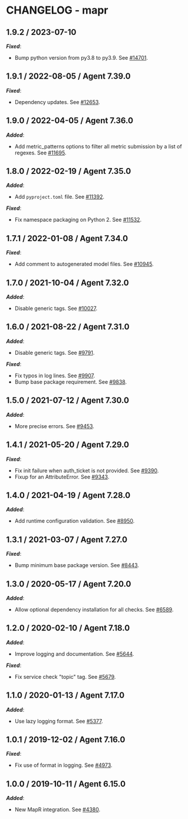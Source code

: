 # CHANGELOG - mapr

## 1.9.2 / 2023-07-10

***Fixed***:

* Bump python version from py3.8 to py3.9. See [#14701](https://github.com/DataDog/integrations-core/pull/14701).

## 1.9.1 / 2022-08-05 / Agent 7.39.0

***Fixed***: 

* Dependency updates. See [#12653](https://github.com/DataDog/integrations-core/pull/12653).


## 1.9.0 / 2022-04-05 / Agent 7.36.0

***Added***: 

* Add metric_patterns options to filter all metric submission by a list of regexes. See [#11695](https://github.com/DataDog/integrations-core/pull/11695).


## 1.8.0 / 2022-02-19 / Agent 7.35.0

***Added***: 

* Add `pyproject.toml` file. See [#11392](https://github.com/DataDog/integrations-core/pull/11392).

***Fixed***: 

* Fix namespace packaging on Python 2. See [#11532](https://github.com/DataDog/integrations-core/pull/11532).


## 1.7.1 / 2022-01-08 / Agent 7.34.0

***Fixed***: 

* Add comment to autogenerated model files. See [#10945](https://github.com/DataDog/integrations-core/pull/10945).


## 1.7.0 / 2021-10-04 / Agent 7.32.0

***Added***: 

* Disable generic tags. See [#10027](https://github.com/DataDog/integrations-core/pull/10027).


## 1.6.0 / 2021-08-22 / Agent 7.31.0

***Added***: 

* Disable generic tags. See [#9791](https://github.com/DataDog/integrations-core/pull/9791).

***Fixed***: 

* Fix typos in log lines. See [#9907](https://github.com/DataDog/integrations-core/pull/9907).
* Bump base package requirement. See [#9838](https://github.com/DataDog/integrations-core/pull/9838).


## 1.5.0 / 2021-07-12 / Agent 7.30.0

***Added***: 

* More precise errors. See [#9453](https://github.com/DataDog/integrations-core/pull/9453).


## 1.4.1 / 2021-05-20 / Agent 7.29.0

***Fixed***: 

* Fix init failure when auth_ticket is not provided. See [#9390](https://github.com/DataDog/integrations-core/pull/9390).
* Fixup for an AttributeError. See [#9343](https://github.com/DataDog/integrations-core/pull/9343).


## 1.4.0 / 2021-04-19 / Agent 7.28.0

***Added***: 

* Add runtime configuration validation. See [#8950](https://github.com/DataDog/integrations-core/pull/8950).


## 1.3.1 / 2021-03-07 / Agent 7.27.0

***Fixed***: 

* Bump minimum base package version. See [#8443](https://github.com/DataDog/integrations-core/pull/8443).


## 1.3.0 / 2020-05-17 / Agent 7.20.0

***Added***: 

* Allow optional dependency installation for all checks. See [#6589](https://github.com/DataDog/integrations-core/pull/6589).


## 1.2.0 / 2020-02-10 / Agent 7.18.0

***Added***: 

* Improve logging and documentation. See [#5644](https://github.com/DataDog/integrations-core/pull/5644).

***Fixed***: 

* Fix service check "topic" tag. See [#5679](https://github.com/DataDog/integrations-core/pull/5679).


## 1.1.0 / 2020-01-13 / Agent 7.17.0

***Added***: 

* Use lazy logging format. See [#5377](https://github.com/DataDog/integrations-core/pull/5377).


## 1.0.1 / 2019-12-02 / Agent 7.16.0

***Fixed***: 

* Fix use of format in logging. See [#4973](https://github.com/DataDog/integrations-core/pull/4973).


## 1.0.0 / 2019-10-11 / Agent 6.15.0

***Added***: 

* New MapR integration. See [#4380](https://github.com/DataDog/integrations-core/pull/4380).


